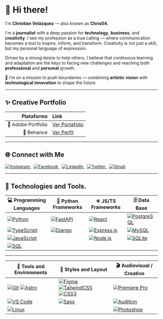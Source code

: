 # 👋 Hi there!

I'm **Christian Velázquez** — also known as **Chris04**.

I'm a **journalist** with a deep passion for **technology**, **business**, and **creativity**. I see my profession as a true calling — where communication becomes a tool to inspire, inform, and transform. Creativity is not just a skill, but my personal language of expression.

Driven by a strong desire to help others, I believe that continuous learning and adaptation are the keys to facing new challenges and reaching both **professional** and **personal** growth.

🚀 I’m on a mission to push boundaries — combining **artistic vision** with **technological innovation** to shape the future.

---

## ✨ Creative Portfolio
| Plataforms | Link |
|-----------:|:-------|
| 🎨 Adobe Portfolio | [Ver Portafolio](https://portfolio.adobe.com/f2496bfc-9fd3-428e-8510-ab8589a024ff/editor/) |
| 🧠 Behance | [Ver Perfil](https://www.behance.net/placebo070b70b) |

---
## 🌐 Connect with Me

<p align="left">
  <a href="https://www.instagram.com/christian04_velazquez/" target="_blank">
    <img src="https://img.shields.io/badge/Instagram-%23E4405F.svg?&style=flat&logo=instagram&logoColor=white" alt="Instagram" />
  </a>
  &nbsp;
  <a href="https://www.facebook.com/Chris04Velazquez/" target="_blank">
    <img src="https://img.shields.io/badge/Facebook-%231877F2.svg?&style=flat&logo=facebook&logoColor=white" alt="Facebook" />
  </a>
  &nbsp;
  <a href="https://www.linkedin.com/in/chris-vel%C3%A1zquez/" target="_blank">
    <img src="https://img.shields.io/badge/LinkedIn-ChrisVelázquez-blue?style=flat&logo=linkedin&logoColor=white" alt="LinkedIn" />
  </a>
  &nbsp;
  <a href="https://twitter.com/Chris_erik4" target="_blank">
    <img src="https://img.shields.io/badge/Twitter-@Chris__erik4-1ca0f1?style=flat&logo=twitter&logoColor=white" alt="Twitter" />
  </a>
  &nbsp;
  <a href="mailto:placebo0704@gmail.com" target="_blank">
    <img src="https://img.shields.io/badge/Gmail-placebo0704@gmail.com-c14438?style=flat&logo=gmail&logoColor=white" alt="Gmail" />
  </a>
</p>

---

## 🚀 Technologies and Tools.

| 💻 Programming Languages  | 🐍 Python Frameworks   | ⚛️ JS/TS Frameworks       | 🗄️ Data Base         |
|---------------------|------------------------|----------------------------|---------------------------|
| [![Python](https://img.shields.io/badge/Python-3776AB?style=flat&logo=python&logoColor=fff)](https://www.python.org/) | [![FastAPI](https://img.shields.io/badge/FastAPI-009688?style=flat&logo=fastapi&logoColor=fff)](https://fastapi.tiangolo.com/) | [![React](https://img.shields.io/badge/React-61DAFB?style=flat&logo=react&logoColor=000)](https://reactjs.org/) | [![PostgreSQL](https://img.shields.io/badge/PostgreSQL-336791?style=flat&logo=postgresql&logoColor=fff)](https://www.postgresql.org/) |
| [![TypeScript](https://img.shields.io/badge/TypeScript-3178C6?style=flat&logo=typescript&logoColor=fff)](https://www.typescriptlang.org/) | [![Django](https://img.shields.io/badge/Django-092E20?style=flat&logo=django&logoColor=fff)](https://www.djangoproject.com/) | [![Express.js](https://img.shields.io/badge/Express.js-000?style=flat&logo=express&logoColor=fff)](https://expressjs.com/) | [![MySQL](https://img.shields.io/badge/MySQL-4479A1?style=flat&logo=mysql&logoColor=fff)](https://www.mysql.com/) |
| [![JavaScript](https://img.shields.io/badge/JavaScript-F7DF1E?style=flat&logo=javascript&logoColor=000)](https://developer.mozilla.org/en-US/docs/Web/JavaScript) |                            | [![Node.js](https://img.shields.io/badge/Node.js-339933?style=flat&logo=node.js&logoColor=fff)](https://nodejs.org/) | [![SQLite](https://img.shields.io/badge/SQLite-003B57?style=flat&logo=sqlite&logoColor=fff)](https://www.sqlite.org/) |
| [![SQL](https://img.shields.io/badge/SQL-4479A1?style=flat&logo=sqlite&logoColor=fff)](https://www.sqlite.org/) |                            |                            |                           |

---

| 🧰 Tools and Environments | 🎨 Styles and Layout | 🎬 Audiovisual / Creativo |
|--------------------------|----------------------|----------------------------|
| [![Git](https://img.shields.io/badge/Git-F05032?style=flat&logo=git&logoColor=fff)](https://git-scm.com/) [![Astro](https://img.shields.io/badge/Astro-000?style=flat&logo=astro&logoColor=fff)](https://astro.build/) | [![Figma](https://img.shields.io/badge/Figma-F24E1E?style=flat&logo=figma&logoColor=fff)](https://figma.com/) [![TailwindCSS](https://img.shields.io/badge/TailwindCSS-06B6D4?style=flat&logo=tailwindcss&logoColor=fff)](https://tailwindcss.com/) [![CSS3](https://img.shields.io/badge/CSS3-1572B6?style=flat&logo=css3&logoColor=fff)](https://developer.mozilla.org/en-US/docs/Web/CSS) | [![Premiere Pro](https://img.shields.io/badge/Premiere_Pro-9999FF?style=flat&logo=adobepremierepro&logoColor=fff)](https://www.adobe.com/products/premiere.html) |
| [![VS Code](https://img.shields.io/badge/VSCode-007ACC?style=flat&logo=visual-studio-code&logoColor=fff)](https://code.visualstudio.com/) | [![Sass](https://img.shields.io/badge/Sass-cc6699?style=flat&logo=sass&logoColor=fff)](https://sass-lang.com/) | [![Audition](https://img.shields.io/badge/Audition-00F?style=flat&logo=adobeaudition&logoColor=fff)](https://www.adobe.com/products/audition.html) |
| [![Linux](https://img.shields.io/badge/Linux-FCC624?style=flat&logo=linux&logoColor=000)](https://www.linux.org/) |                      | [![Photoshop](https://img.shields.io/badge/Photoshop-31A8FF?style=flat&logo=adobephotoshop&logoColor=fff)](https://www.adobe.com/products/photoshop.html) |



